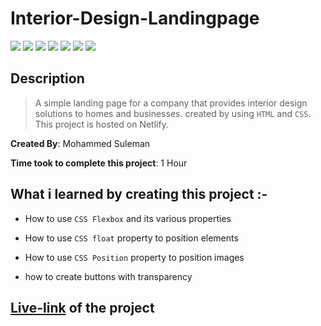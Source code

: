 # Interior-Design-Landingpage

![](https://img.shields.io/badge/-HTML-orange)
![](https://img.shields.io/badge/-CSS-green)
![](https://img.shields.io/badge/-MARGIN-yellowgreen)
![](https://img.shields.io/badge/-CSS--FLEXBOX-lightblue)
![](https://img.shields.io/badge/-CSS--POSITION-red)
![](https://img.shields.io/badge/-CSS--FLOAT-blue)
![](https://img.shields.io/badge/-NETLIFY-yellow)

## Description

>A simple landing page for a company that provides interior design solutions to homes and businesses. created by using `HTML` and `CSS`. This project is hosted on Netlify.

**Created By**: Mohammed Suleman

**Time took to complete this project**: 1 Hour

## What i learned by creating this project :-

- How to use `CSS Flexbox` and its various properties

- How to use `CSS float` property to position elements

- How to use `CSS Position` property to position images

- how to create buttons with transparency

## [Live-link](https://designer-landing-page-10.netlify.app/) of the project